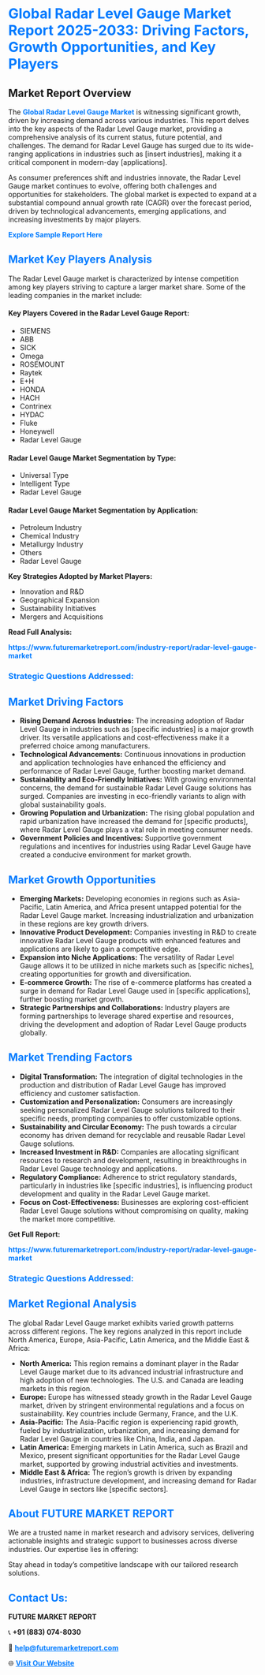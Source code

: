 <h1 style="color: #007BFF;">Global Radar Level Gauge Market Report 2025-2033: Driving Factors, Growth Opportunities, and Key Players</h1>

<section id="overview">
<h2>Market Report Overview</h2>
<p>The <a href="https://www.futuremarketreport.com/industry-report/radar-level-gauge-market" style="color: #007BFF; text-decoration: none;"><strong>Global Radar Level Gauge Market</strong></a> is witnessing significant growth, driven by increasing demand across various industries. This report delves into the key aspects of the Radar Level Gauge market, providing a comprehensive analysis of its current status, future potential, and challenges. The demand for Radar Level Gauge has surged due to its wide-ranging applications in industries such as [insert industries], making it a critical component in modern-day [applications].</p>
<p>As consumer preferences shift and industries innovate, the Radar Level Gauge market continues to evolve, offering both challenges and opportunities for stakeholders. The global market is expected to expand at a substantial compound annual growth rate (CAGR) over the forecast period, driven by technological advancements, emerging applications, and increasing investments by major players.</p>
</section>

<section id="overview">
<p><a href="https://www.futuremarketreport.com/request-sample/reportId=101047" style="color: #007BFF; text-decoration: none;"><strong>Explore Sample Report Here</strong></a></p>
</section>

<section id="key-players">
<h2 style="color: #007BFF;">Market Key Players Analysis</h2>
<p>The Radar Level Gauge market is characterized by intense competition among key players striving to capture a larger market share. Some of the leading companies in the market include:</p>
<h4>Key Players Covered in the Radar Level Gauge Report:</h4>
<ul><li>SIEMENS</li><li>ABB</li><li>SICK</li><li>Omega</li><li>ROSEMOUNT</li><li>Raytek</li><li>E+H</li><li>HONDA</li><li>HACH</li><li>Contrinex</li><li>HYDAC</li><li>Fluke</li><li>Honeywell</li><li>Radar Level Gauge</li></ul>
<h4>Radar Level Gauge Market Segmentation by Type:</h4>
<ul><li>Universal Type</li><li>Intelligent Type</li><li>Radar Level Gauge</li></ul>

<h4>Radar Level Gauge Market Segmentation by Application:</h4>
<ul><li>Petroleum Industry</li><li>Chemical Industry</li><li>Metallurgy Industry</li><li>Others</li><li>Radar Level Gauge</li></ul>
<p><strong>Key Strategies Adopted by Market Players:</strong></p>
<ul>
<li>Innovation and R&D</li>
<li>Geographical Expansion</li>
<li>Sustainability Initiatives</li>
<li>Mergers and Acquisitions</li>
</ul>
</section>

<section>
<p><strong>Read Full Analysis: </strong></p><a href="https://www.futuremarketreport.com/industry-report/radar-level-gauge-market" style="color: #007BFF; text-decoration: none;"><strong>https://www.futuremarketreport.com/industry-report/radar-level-gauge-market</strong></a>
<h3 style="color: #007BFF;">Strategic Questions Addressed:</h3>
</section>

<section id="driving-factors">
<h2 style="color: #007BFF;">Market Driving Factors</h2>
<ul>
<li><strong>Rising Demand Across Industries:</strong> The increasing adoption of Radar Level Gauge in industries such as [specific industries] is a major growth driver. Its versatile applications and cost-effectiveness make it a preferred choice among manufacturers.</li>
<li><strong>Technological Advancements:</strong> Continuous innovations in production and application technologies have enhanced the efficiency and performance of Radar Level Gauge, further boosting market demand.</li>
<li><strong>Sustainability and Eco-Friendly Initiatives:</strong> With growing environmental concerns, the demand for sustainable Radar Level Gauge solutions has surged. Companies are investing in eco-friendly variants to align with global sustainability goals.</li>
<li><strong>Growing Population and Urbanization:</strong> The rising global population and rapid urbanization have increased the demand for [specific products], where Radar Level Gauge plays a vital role in meeting consumer needs.</li>
<li><strong>Government Policies and Incentives:</strong> Supportive government regulations and incentives for industries using Radar Level Gauge have created a conducive environment for market growth.</li>
</ul>
</section>

<section id="growth-opportunities">
<h2 style="color: #007BFF;">Market Growth Opportunities</h2>
<ul>
<li><strong>Emerging Markets:</strong> Developing economies in regions such as Asia-Pacific, Latin America, and Africa present untapped potential for the Radar Level Gauge market. Increasing industrialization and urbanization in these regions are key growth drivers.</li>
<li><strong>Innovative Product Development:</strong> Companies investing in R&D to create innovative Radar Level Gauge products with enhanced features and applications are likely to gain a competitive edge.</li>
<li><strong>Expansion into Niche Applications:</strong> The versatility of Radar Level Gauge allows it to be utilized in niche markets such as [specific niches], creating opportunities for growth and diversification.</li>
<li><strong>E-commerce Growth:</strong> The rise of e-commerce platforms has created a surge in demand for Radar Level Gauge used in [specific applications], further boosting market growth.</li>
<li><strong>Strategic Partnerships and Collaborations:</strong> Industry players are forming partnerships to leverage shared expertise and resources, driving the development and adoption of Radar Level Gauge products globally.</li>
</ul>
</section>

<section id="trending-factors">
<h2 style="color: #007BFF;">Market Trending Factors</h2>
<ul>
<li><strong>Digital Transformation:</strong> The integration of digital technologies in the production and distribution of Radar Level Gauge has improved efficiency and customer satisfaction.</li>
<li><strong>Customization and Personalization:</strong> Consumers are increasingly seeking personalized Radar Level Gauge solutions tailored to their specific needs, prompting companies to offer customizable options.</li>
<li><strong>Sustainability and Circular Economy:</strong> The push towards a circular economy has driven demand for recyclable and reusable Radar Level Gauge solutions.</li>
<li><strong>Increased Investment in R&D:</strong> Companies are allocating significant resources to research and development, resulting in breakthroughs in Radar Level Gauge technology and applications.</li>
<li><strong>Regulatory Compliance:</strong> Adherence to strict regulatory standards, particularly in industries like [specific industries], is influencing product development and quality in the Radar Level Gauge market.</li>
<li><strong>Focus on Cost-Effectiveness:</strong> Businesses are exploring cost-efficient Radar Level Gauge solutions without compromising on quality, making the market more competitive.</li>
</ul>
</section>

<section>
<p><strong>Get Full Report: </strong></p><a href="https://www.futuremarketreport.com/industry-report/radar-level-gauge-market" style="color: #007BFF; text-decoration: none;"><strong>https://www.futuremarketreport.com/industry-report/radar-level-gauge-market</strong></a>
<h3 style="color: #007BFF;">Strategic Questions Addressed:</h3>
</section>


<section id="regional-analysis">
<h2 style="color: #007BFF;">Market Regional Analysis</h2>
<p>The global Radar Level Gauge market exhibits varied growth patterns across different regions. The key regions analyzed in this report include North America, Europe, Asia-Pacific, Latin America, and the Middle East & Africa:</p>
<ul>
<li><strong>North America:</strong> This region remains a dominant player in the Radar Level Gauge market due to its advanced industrial infrastructure and high adoption of new technologies. The U.S. and Canada are leading markets in this region.</li>
<li><strong>Europe:</strong> Europe has witnessed steady growth in the Radar Level Gauge market, driven by stringent environmental regulations and a focus on sustainability. Key countries include Germany, France, and the U.K.</li>
<li><strong>Asia-Pacific:</strong> The Asia-Pacific region is experiencing rapid growth, fueled by industrialization, urbanization, and increasing demand for Radar Level Gauge in countries like China, India, and Japan.</li>
<li><strong>Latin America:</strong> Emerging markets in Latin America, such as Brazil and Mexico, present significant opportunities for the Radar Level Gauge market, supported by growing industrial activities and investments.</li>
<li><strong>Middle East & Africa:</strong> The region’s growth is driven by expanding industries, infrastructure development, and increasing demand for Radar Level Gauge in sectors like [specific sectors].</li>
</ul>
</section>

<footer>
<h2 style="color: #007BFF;">About FUTURE MARKET REPORT</h2>
<p>We are a trusted name in market research and advisory services, delivering actionable insights and strategic support to businesses across diverse industries. Our expertise lies in offering:</p>

<p>Stay ahead in today’s competitive landscape with our tailored research solutions.</p>

<h2 style="color: #007BFF;">Contact Us:</h2>
<p><strong>FUTURE MARKET REPORT</strong></p>
<p>📞 <strong>+91 (883) 074-8030</strong></p>
<p>📧 <strong><a href="mailto:help@futuremarketreport.com" style="color: #007BFF;">help@futuremarketreport.com</a></strong></p>
<p>🌐 <strong><a href="https://www.futuremarketreport.com/" style="color: #007BFF;">Visit Our Website</a></strong></p>
</footer>